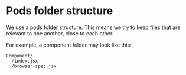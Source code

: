 Pods folder structure
===

We use a pods folder structure. This means we try to keep files that are relevant to one another, close to each other.

For example, a component folder may look like this:

```
Component/
  /index.jsx
  /browser-spec.jsx
```
